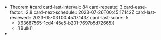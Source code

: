 - Theorem #card
  card-last-interval:: 84
  card-repeats:: 3
  card-ease-factor:: 2.8
  card-next-schedule:: 2023-07-26T00:45:17.142Z
  card-last-reviewed:: 2023-05-03T00:45:17.143Z
  card-last-score:: 5
	- ((63687565-1cd4-45e5-b201-7697b5d72665))
	- [[Bulk]]
-